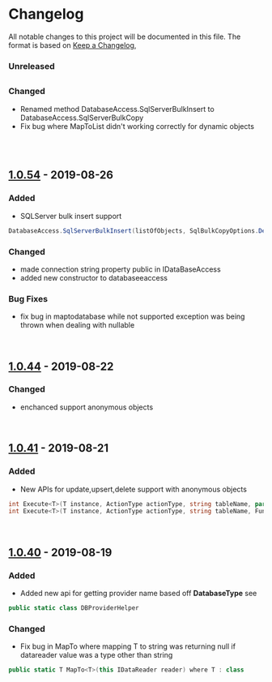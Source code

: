 # Changelog
All notable changes to this project will be documented in this file.
The format is based on [Keep a Changelog](https://keepachangelog.com/en/1.0.0/),

### Unreleased
##
### Changed 
*   Renamed method DatabaseAccess.SqlServerBulkInsert to DatabaseAccess.SqlServerBulkCopy
*   Fix bug where MapToList didn't working correctly for dynamic objects
##
<br/>

## [1.0.54] - 2019-08-26
### Added
- SQLServer bulk insert support 
~~~csharp
DatabaseAccess.SqlServerBulkInsert(listOfObjects, SqlBulkCopyOptions.Default);
~~~

### Changed 
*   made connection string property public in IDataBaseAccess
*   added new constructor to databaseeaccess

### Bug Fixes
*   fix bug in maptodatabase while not supported exception was being thrown when dealing with nullable<T> 

<br/>

## [1.0.44] - 2019-08-22
### Changed 
- enchanced support anonymous objects

<br/>

## [1.0.41] - 2019-08-21
### Added 
- New APIs for update,upsert,delete support with anonymous objects
~~~csharp
int Execute<T>(T instance, ActionType actionType, string tableName, params Expression<Func<T, object>>[] keyFields) where T : class;
int Execute<T>(T instance, ActionType actionType, string tableName, Func<object, string> xmlSerializer, Func<object, string> jsonSerializer, Func<object, string> csvSerializer, params Expression<Func<T, object>>[] keyFields) where T : class;
~~~
<br/>

## [1.0.40] - 2019-08-19
### Added
- Added new api for getting provider name based off **DatabaseType**
see 
~~~csharp
public static class DBProviderHelper
~~~

### Changed
- Fix bug in MapTo where mapping T to string was returning null if datareader value was a type other than string
~~~csharp
public static T MapTo<T>(this IDataReader reader) where T : class
~~~



[1.0.40]: https://github.com/olivierlacan/keep-a-changelog/releases/tag/v1.0.40
[1.0.41]: https://github.com/olivierlacan/keep-a-changelog/releases/tag/v1.0.41
[1.0.44]: https://github.com/olivierlacan/keep-a-changelog/releases/tag/v1.0.44
[1.0.54]: https://github.com/olivierlacan/keep-a-changelog/releases/tag/v1.0.54


